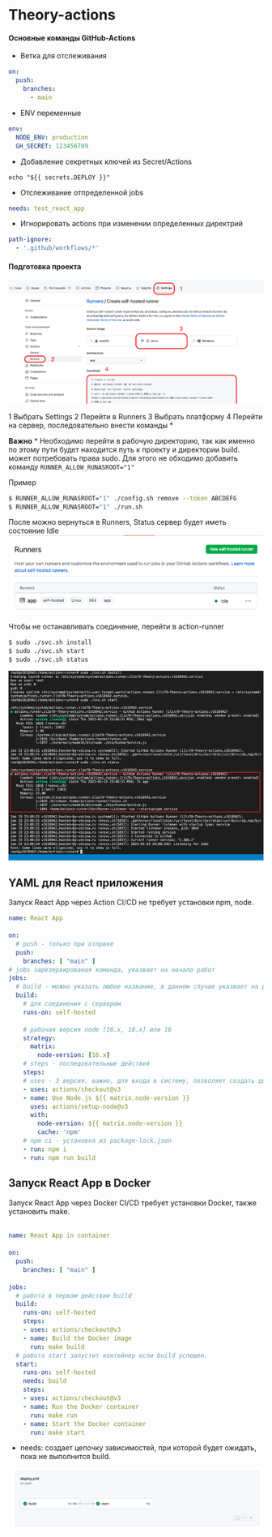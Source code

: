 # Theory-actions 




#### Основные команды GitHub-Actions

- Ветка для отслеживания

```yml
on: 
  push:
    branches:
      - main
```

- ENV переменные 

```yml
env: 
  NODE_ENV: production
  GH_SECRET: 123456789
```

- Добавление секретных ключей из Secret/Actions 

```
echo "${{ secrets.DEPLOY }}"
```


- Отслеживание отпределенной jobs

```yml
needs: test_react_app
```

- Игнорировать actions при изменении определенных директрий

```yml
path-ignore:
  - '.github/workflows/*'
```

#### Подготовка проекта

![](https://github.com/ilinaro/Action-guide/blob/main/image/action.png)

1 Выбрать Settings 
2 Перейти в Runners
3 Выбрать платформу 
4 Перейти на сервер, последовательно внести команды *

__Важно__ *
Необходимо перейти в рабочую директорию, так как именно по этому пути будет находится путь к проекту и директории build.
может потребовать права sudo. 
Для этого не обходимо добавить команду ```RUNNER_ALLOW_RUNASROOT="1"```

Пример
```bash
$ RUNNER_ALLOW_RUNASROOT="1" ./config.sh remove --token ABCDEFG
$ RUNNER_ALLOW_RUNASROOT="1" ./run.sh
```

После можно вернуться в Runners, Status сервер будет иметь состояние Idle
![](https://github.com/ilinaro/Action-guide/blob/main/image/runners.png)





Чтобы не останавливать соединение, перейти в action-runner

```bash
$ sudo ./svc.sh install
$ sudo ./svc.sh start
$ sudo ./svc.sh status
```

![](https://github.com/ilinaro/Action-guide/blob/main/image/svc.png)




## YAML для React приложения
Запуск React App через Action CI/CD не требует установки npm, node. 

```yml
name: React App

on:
  # push - только при отпрвке 
  push:
    branches: [ "main" ]
# jobs зарезервированая команда, указвает на начало работ
jobs:
  # build - можно указать любое название, в данном случае указвает на работу сборки
  build:
    # для соединения с сервером
    runs-on: self-hosted

    # рабочая версия node [16.x, 18.x] или 16
    strategy:
      matrix:
        node-version: [16.x]
    # steps - последовательные действия 
    steps:
    # uses - 3 версия, важно, для входа в систему, позволяет создать доступ к директории с проектом
    - uses: actions/checkout@v3
    - name: Use Node.js ${{ matrix.node-version }}
      uses: actions/setup-node@v3
      with:
        node-version: ${{ matrix.node-version }}
        cache: 'npm'
    # npm ci - установка из package-lock.json
    - run: npm i
    - run: npm run build
```

## Запуск React App в Docker
Запуск React App через Docker CI/CD требует установки Docker, также установить make. 

```yml

name: React App in container

on:
  push:
    branches: [ "main" ]

jobs:
  # работа в первом действии build
  build:
    runs-on: self-hosted
    steps:
    - uses: actions/checkout@v3
    - name: Build the Docker image
      run: make build
  # работа start запустит контейнер если build успешен.
  start: 
    runs-on: self-hosted
    needs: build
    steps:
    - uses: actions/checkout@v3
    - name: Run the Docker container
      run: make run
    - name: Start the Docker container
      run: make start
```

- needs: создает цепочку зависимостей, при которой будет ожидать, пока не выполнится build.

![](https://github.com/ilinaro/Action-guide/blob/main/image/run_.png)